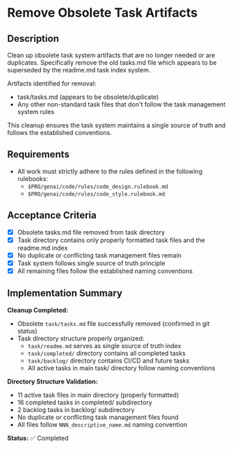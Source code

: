 # Remove Obsolete Task Artifacts

## Description

Clean up obsolete task system artifacts that are no longer needed or are duplicates. Specifically remove the old tasks.md file which appears to be superseded by the readme.md task index system.

Artifacts identified for removal:
- task/tasks.md (appears to be obsolete/duplicate)
- Any other non-standard task files that don't follow the task management system rules

This cleanup ensures the task system maintains a single source of truth and follows the established conventions.

## Requirements

-   All work must strictly adhere to the rules defined in the following rulebooks:
    -   `$PRO/genai/code/rules/code_design.rulebook.md`
    -   `$PRO/genai/code/rules/code_style.rulebook.md`

## Acceptance Criteria

-   [x] Obsolete tasks.md file removed from task directory
-   [x] Task directory contains only properly formatted task files and the readme.md index
-   [x] No duplicate or conflicting task management files remain
-   [x] Task system follows single source of truth principle
-   [x] All remaining files follow the established naming conventions

## Implementation Summary

**Cleanup Completed:**
- Obsolete `task/tasks.md` file successfully removed (confirmed in git status)
- Task directory structure properly organized:
  - `task/readme.md` serves as single source of truth index
  - `task/completed/` directory contains all completed tasks  
  - `task/backlog/` directory contains CI/CD and future tasks
  - All active tasks in main task/ directory follow naming conventions

**Directory Structure Validation:**
- 11 active task files in main directory (properly formatted)
- 16 completed tasks in completed/ subdirectory
- 2 backlog tasks in backlog/ subdirectory  
- No duplicate or conflicting task management files found
- All files follow `NNN_descriptive_name.md` naming convention

**Status:** ✅ Completed
